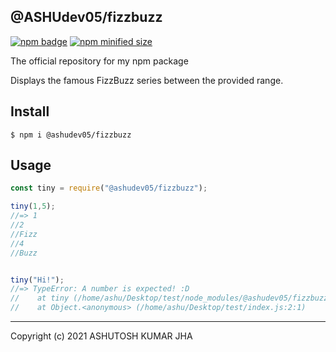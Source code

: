 ## @ASHUdev05/fizzbuzz
[![npm badge](https://img.shields.io/npm/v/@ashudev05/fizzbuzz?style=for-the-badge)](https://www.npmjs.com/package/@ashudev05/fizzbuzz)
[![npm minified size](https://img.shields.io/bundlephobia/min/fizzbuzz?style=for-the-badge)](https://www.npmjs.com/package/@ashudev05/fizzbuzz)


The official repository for my npm package


Displays the famous FizzBuzz series between the provided range.

## Install

```
$ npm i @ashudev05/fizzbuzz
```

## Usage

```js
const tiny = require("@ashudev05/fizzbuzz");

tiny(1,5);
//=> 1
//2
//Fizz
//4
//Buzz


tiny("Hi!");
//=> TypeError: A number is expected! :D
//    at tiny (/home/ashu/Desktop/test/node_modules/@ashudev05/fizzbuzz/index.js:2:73)
//    at Object.<anonymous> (/home/ashu/Desktop/test/index.js:2:1)
```



***


Copyright (c) 2021 ASHUTOSH KUMAR JHA
